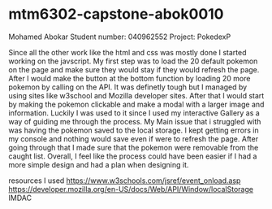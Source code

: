 # mtm6302-capstone-abok0010
Mohamed Abokar
Student number: 040962552
Project: PokedexP

Since all the other work like the html and css was mostly done I started working on the javscript. My first step was to load the 20 default pokemon on the page and make sure they would stay if they would refresh the page. After I would make the button at the bottom function by loading 20 more pokemon by calling on the API. It was definetly tough but I managed by using sites like w3school and Mozilla developer sites. After that I would start by making the pokemon clickable and make a modal with a larger image and information. Luckily I was used to it since I used my interactive Gallery as a way of guiding me through the process. My Main issue that i struggled with was having the pokemon saved to the local storage. I kept getting errors in my console and nothing would save even if were to refresh the page. After going through that I made sure that the pokemon were removable from the caught list. Overall, I feel like the process could have been easier if I had a more simple design and had a plan when designing it.

resources I used
https://www.w3schools.com/jsref/event_onload.asp
https://developer.mozilla.org/en-US/docs/Web/API/Window/localStorage
IMDAC
